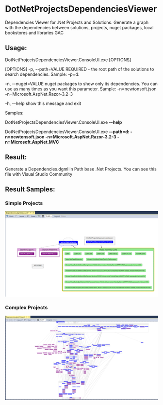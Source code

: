 # DotNetProjectsDependenciesViewer
Dependencies Viewer for .Net Projects and Solutions.
Generate a graph with the dependencies between solutions, projects, nuget packages, local bookstores and libraries GAC

## Usage:
DotNetProjectsDependenciesViewer.ConsoleUI.exe [OPTIONS]

[OPTIONS]
-p, --path=VALUE           REQUIRED - the root path of the solutions to search dependencies. Sample: -p=d:

-n, --nuget=VALUE          nuget packages to show only its dependencies. You can use as many times as you want this parameter.
                           Sample: -n=newtonsoft.json -n=Microsoft.AspNet.Razor-3.2-3

-h, --help                 show this message and exit

Samples: 

DotNetProjectsDependenciesViewer.ConsoleUI.exe **--help**

DotNetProjectsDependenciesViewer.ConsoleUI.exe **--path=d: -n=newtonsoft.json -n=Microsoft.AspNet.Razor-3.2-3 -n=Microsoft.AspNet.MVC**

## Result:
Generate a Dependencies.dgml in Path base .Net Projects. 
You can see this file with Visual Studio Community

## Result Samples:
### Simple Projects
![Alt text](/resources/SimpleProjects.PNG?raw=true "Simple Projects")

### Complex Projects
![Alt text](/resources/ComplexProjects.PNG?raw=true "Complex Projects")
